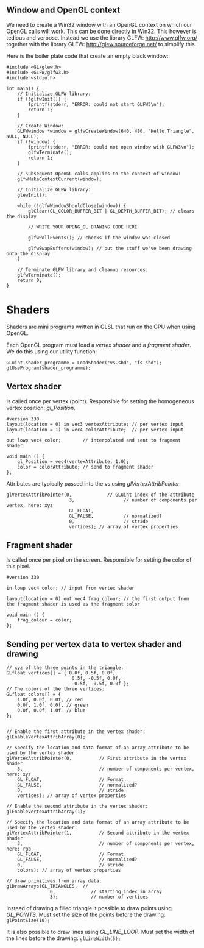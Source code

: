 ## Window and OpenGL context
We need to create a Win32 window with an OpenGL context on which our OpenGL calls will work.
This can be done directly in Win32. This however is tedious and verbose. Instead we use the library GLFW: http://www.glfw.org/ together with the library GLEW: http://glew.sourceforge.net/ to simplify this.
 
Here is the boiler plate code that create an empty black window:
````
#include <GL/glew.h>
#include <GLFW/glfw3.h>
#include <stdio.h>

int main() {
	// Initialize GLFW library:
	if (!glfwInit()) {
		fprintf(stderr, "ERROR: could not start GLFW3\n");
		return 1;
	}
	
	// Create Window:
	GLFWwindow *window = glfwCreateWindow(640, 480, "Hello Triangle", NULL, NULL);
	if (!window) {
		fprintf(stderr, "ERROR: could not open window with GLFW3\n");
		glfwTerminate();
		return 1;
	}

	// Subsequent OpenGL calls applies to the context of window: 
	glfwMakeContextCurrent(window);
	
	// Initialize GLEW library:
	glewInit();
	
	while (!glfwWindowShouldClose(window)) {
		glClear(GL_COLOR_BUFFER_BIT | GL_DEPTH_BUFFER_BIT); // clears the display

		// WRITE YOUR OPENG_GL DRAWING CODE HERE
		
		glfwPollEvents(); // checks if the window was closed
	
		glfwSwapBuffers(window); // put the stuff we've been drawing onto the display
	}

	// Terminate GLFW library and cleanup resources:
	glfwTerminate();
	return 0;
}
````

Shaders
=================
Shaders are mini programs written in GLSL that run on the GPU when using OpenGL.

Each OpenGL program must load a *vertex shader* and a *fragment shader*.
We do this using our utility function:

````
GLuint shader_programme = LoadShader("vs.shd", "fs.shd");
glUseProgram(shader_programme);
````
	



## Vertex shader

Is called once per vertex (point).
Responsible for setting the homogeneous vertex position: _gl_Position_.

````
#version 330
layout(location = 0) in vec3 vertexAttribute; // per vertex input          
layout(location = 1) in vec4 colorAttribute;  // per vertex input

out lowp vec4 color;        // interpolated and sent to fragment shader  

void main () {
	gl_Position = vec4(vertexAttribute, 1.0);
	color = colorAttribute; // send to fragment shader
};
````

Attributes are typically passed into the vs using _glVertexAttribPointer_:


````
glVertexAttribPointer(0,             // GLuint index of the attribute
		               3,                  // number of components per vertex, here: xyz
		               GL_FLOAT,            
		               GL_FALSE,           // normalized?
		               0,                  // stride
		               vertices); // array of vertex properties
````
## Fragment shader
Is called once per pixel on the screen.
Responsible for setting the color of this pixel.
````
#version 330

in lowp vec4 color; // input from vertex shader

layout(location = 0) out vec4 frag_colour; // the first output from the fragment shader is used as the fragment color

void main () {
	frag_colour = color;
};
````

## Sending per vertex data to vertex shader and drawing
````
// xyz of the three points in the triangle:
GLfloat vertices[] = { 0.0f, 0.5f, 0.0f, 
			            0.5f, -0.5f, 0.0f, 
			            -0.5f, -0.5f, 0.0f };
// The colors of the three vertices:
GLfloat colors[] = {
	1.0f, 0.0f, 0.0f, // red
	0.0f, 1.0f, 0.0f, // green
	0.0f, 0.0f, 1.0f  // blue
};

		
// Enable the first attribute in the vertex shader:
glEnableVertexAttribArray(0);

// Specify the location and data format of an array attribute to be used by the vertex shader:
glVertexAttribPointer(0,          // First attribute in the vertex shader
	3,                            // number of components per vertex, here: xyz
	GL_FLOAT,                     // Format 
	GL_FALSE,                     // normalized?
	0,                            // stride
	vertices); // array of vertex properties

// Enable the second attribute in the vertex shader:
glEnableVertexAttribArray(1);

// Specify the location and data format of an array attribute to be used by the vertex shader:
glVertexAttribPointer(1,          // Second attribute in the vertex shader
	3,                            // number of components per vertex, here: rgb
	GL_FLOAT,                     // Format   
	GL_FALSE,                     // normalized?
	0,                            // stride
	colors); // array of vertex properties

// draw primitives from array data:
glDrawArrays(GL_TRIANGLES,  // 
			    0,             // starting index in array
			    3);            // number of vertices  
````

Instead of drawing a filled triangle it possible to draw points using *GL_POINTS*.
Must set the size of the points before the drawing:
``
glPointSize(10);
``

It is also possible to draw lines using *GL_LINE_LOOP*.
Must set the width of the lines before the drawing:
``
glLineWidth(5);
``





